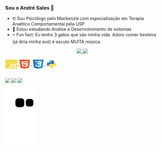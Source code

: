 ### Sou o André Sales 👋

- 🤓 Sou Psicólogo pelo Mackenzie com especialização em Terapia Analítico Comportamental pela USP
- 🌱 Estou estudando Análise e Desenvolvimento de sistemas
- ⚡ Fun fact: Eu tenho 3 gatos que são minha vida. Adoro comer besteira (já diria minha avó) e escuto MUITA música.
<div align="center">
  <a href="https://github.com/asalesg">
  <img height="150em" src="https://github-readme-stats.vercel.app/api?username=asalesg&show_icons=true&theme=unicorn&include_all_commits=true&count_private=true"/>
  <img height="150em" src="https://github-readme-stats.vercel.app/api/top-langs/?username=asalesg&layout=compact&langs_count=7&theme=dracula"/>
</div>

</div>
  <div style="display: inline_block"><br>
  <img align="center" alt="Rafa-Js" height="30" width="40" src="https://raw.githubusercontent.com/devicons/devicon/master/icons/javascript/javascript-plain.svg">
  <img align="center" alt="Rafa-HTML" height="30" width="40" src="https://raw.githubusercontent.com/devicons/devicon/master/icons/html5/html5-original.svg">
  <img align="center" alt="Rafa-CSS" height="30" width="40" src="https://raw.githubusercontent.com/devicons/devicon/master/icons/css3/css3-original.svg">
  <img align="center" alt="Rafa-Python" height="30" width="40" src="https://raw.githubusercontent.com/devicons/devicon/master/icons/python/python-original.svg">
</div>
  
  ##
  
  <div> 
  <a href="https://instagram.com/asalesg" target="_blank"><img src="https://img.shields.io/badge/-Instagram-%23E4405F?style=for-the-badge&logo=instagram&logoColor=white" target="_blank"></a>
  <a href = "mailto:asalesg@gmail.com"><img src="https://img.shields.io/badge/-Gmail-%23333?style=for-the-badge&logo=gmail&logoColor=white" target="_blank"></a>
  <a href="https://www.linkedin.com/in/asalesg/" target="_blank"><img src="https://img.shields.io/badge/-LinkedIn-%230077B5?style=for-the-badge&logo=linkedin&logoColor=white" target="_blank"></a> 
  
  ![Snake animation](https://github.com/asalesg/asalesg/blob/output/github-contribution-grid-snake.svg)
